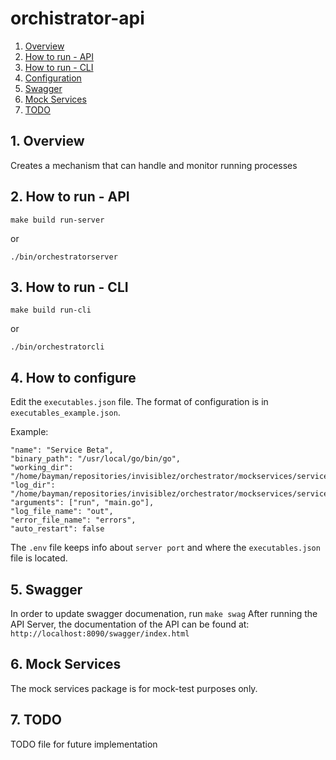 # orchistrator-api

1. [ Overview ](#overview)
2. [ How to run - API ](#runapi)
3. [ How to run - CLI ](#runcli)
4. [ Configuration ](#configuration)
5. [ Swagger ](#swagger)
6. [ Mock Services ](#mock)
7. [ TODO ](#todo)

<a name="overview"></a>
## 1. Overview

Creates a mechanism that can handle and monitor running processes

<a name="runapi"></a>
## 2. How to run - API
```
make build run-server
```
or
```
./bin/orchestratorserver
```

<a name="runcli"></a>
## 3. How to run - CLI
```
make build run-cli
```
or
```
./bin/orchestratorcli
```

<a name="configuration"></a>
## 4. How to configure
Edit the `executables.json` file. The format of configuration is in `executables_example.json`.

Example:

```
"name": "Service Beta",
"binary_path": "/usr/local/go/bin/go",
"working_dir": "/home/bayman/repositories/invisiblez/orchestrator/mockservices/serviceb/cmd",
"log_dir": "/home/bayman/repositories/invisiblez/orchestrator/mockservices/serviceb",
"arguments": ["run", "main.go"],
"log_file_name": "out",
"error_file_name": "errors",
"auto_restart": false
```

The `.env` file keeps info about `server port` and where the `executables.json` file is located.

<a name="swagger"></a>
## 5. Swagger
In order to update swagger documenation, run `make swag`
After running the API Server, the documentation of the API can be found at: `http://localhost:8090/swagger/index.html`


<a name="mock"></a>
## 6. Mock Services
The mock services package is for mock-test purposes only.

<a name="todo"></a>
## 7. TODO
TODO file for future implementation
